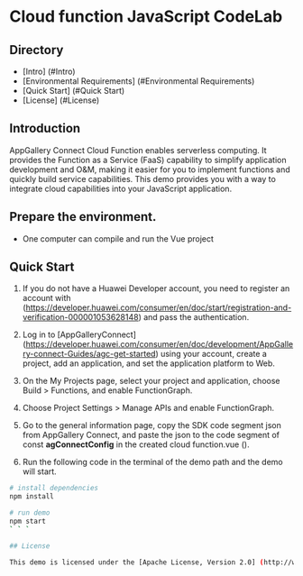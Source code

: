 # Cloud function JavaScript CodeLab


## Directory

- [Intro] (#Intro)
- [Environmental Requirements] (#Environmental Requirements)
- [Quick Start] (#Quick Start)
- [License] (#License)


## Introduction
AppGallery Connect Cloud Function enables serverless computing. It provides the Function as a Service (FaaS) capability to simplify application development and O&M, making it easier for you to implement functions and quickly build service capabilities. This demo provides you with a way to integrate cloud capabilities into your JavaScript application.

## Prepare the environment.

- One computer can compile and run the Vue project

## Quick Start

1. If you do not have a Huawei Developer account, you need to register an account with (https://developer.huawei.com/consumer/en/doc/start/registration-and-verification-000001053628148) and pass the authentication.

2. Log in to [AppGalleryConnect] (https://developer.huawei.com/consumer/en/doc/development/AppGallery-connect-Guides/agc-get-started) using your account, create a project, add an application, and set the application platform to Web.

3. On the My Projects page, select your project and application, choose Build > Functions, and enable FunctionGraph.

4. Choose Project Settings > Manage APIs and enable FunctionGraph.

5. Go to the general information page, copy the SDK code segment json from AppGallery Connect, and paste the json to the code segment of const **agConnectConfig** in the created cloud function.vue ().

6. Run the following code in the terminal of the demo path and the demo will start.

```bash
# install dependencies
npm install

# run demo
npm start
` ` `

## License

This demo is licensed under the [Apache License, Version 2.0] (http://www.apache.org/licenses/LICENSE-2.0).